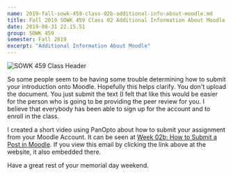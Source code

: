```yaml
---
name: 2019-fall-sowk-459-class-02b-additional-info-about-moodle.md
title: Fall 2019 SOWK 459 Class 02 Additional Information About Moodle
date: 2019-08-31 22.15.51
group: SOWK 459
semester: Fall 2019
excerpt: "Additional Information About Moodle"
---
```


![SOWK 459 Class Header](https://jacobrcampbell.com/assets/media/class-header-sowk-459-research-methods.png "SOWK 459 Class Header")

So some people seem to be having some trouble determining how to submit your introduction onto Moodle. Hopefully this helps clarify. You don't upload the document. You just submit the text (I felt that like this would be easier for the person who is going to be providing the peer review for you. I believe that everybody has been able to sign up for the account and to enroll in the class.

I created a short video using PanOpto about how to submit your assignment from your Moodle Account. It can be seen at [Week 02b: How to Submit a Post in Moodle](https://heritage.hosted.panopto.com/Panopto/Pages/Viewer.aspx?id=4e5fbb50-d6c7-413f-bb0c-aabb00546717). If you view this email by clicking the link above at the website, it also embedded there.

Have a great rest of your memorial day weekend.